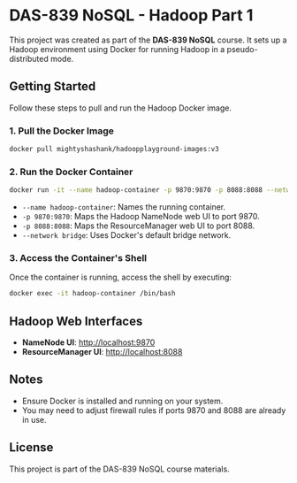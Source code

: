 # DAS-839 NoSQL - Hadoop Part 1

This project was created as part of the **DAS-839 NoSQL** course. It sets up a Hadoop environment using Docker for running Hadoop in a pseudo-distributed mode.

## Getting Started

Follow these steps to pull and run the Hadoop Docker image.

### 1. Pull the Docker Image

```bash
docker pull mightyshashank/hadoopplayground-images:v3
```

### 2. Run the Docker Container

```bash
docker run -it --name hadoop-container -p 9870:9870 -p 8088:8088 --network bridge mightyshashank/hadoopplayground-images:v3
```

- `--name hadoop-container`: Names the running container.
- `-p 9870:9870`: Maps the Hadoop NameNode web UI to port 9870.
- `-p 8088:8088`: Maps the ResourceManager web UI to port 8088.
- `--network bridge`: Uses Docker's default bridge network.

### 3. Access the Container's Shell

Once the container is running, access the shell by executing:

```bash
docker exec -it hadoop-container /bin/bash
```

## Hadoop Web Interfaces

- **NameNode UI**: [http://localhost:9870](http://localhost:9870)
- **ResourceManager UI**: [http://localhost:8088](http://localhost:8088)

## Notes

- Ensure Docker is installed and running on your system.
- You may need to adjust firewall rules if ports 9870 and 8088 are already in use.

## License

This project is part of the DAS-839 NoSQL course materials.
